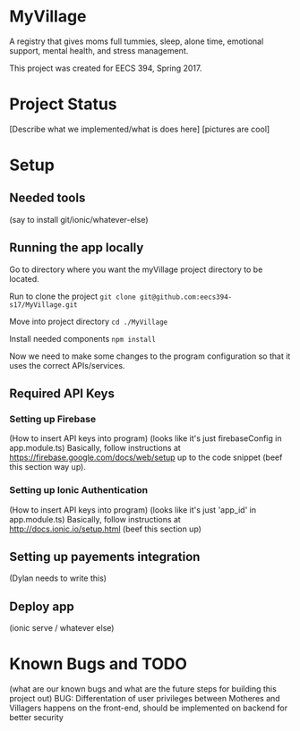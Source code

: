 # MyVillage
A registry that gives moms full tummies, sleep, alone time, emotional support, mental health, and stress management.

This project was created for EECS 394, Spring 2017.

# Project Status 
[Describe what we implemented/what is does here]
[pictures are cool]

# Setup
## Needed tools
(say to install git/ionic/whatever-else)

## Running the app locally
Go to directory where you want the myVillage project directory to be located.

Run to clone the project `git clone git@github.com:eecs394-s17/MyVillage.git`

Move into project directory `cd ./MyVillage`

Install needed components `npm install`

Now we need to make some changes to the program configuration so that it uses the correct APIs/services.

## Required API Keys
### Setting up Firebase
(How to insert API keys into program)
(looks like it's just firebaseConfig in app.module.ts)
Basically, follow instructions at https://firebase.google.com/docs/web/setup up to the code snippet (beef this section way up).
### Setting up Ionic Authentication
(How to insert API keys into program)
(looks like it's just 'app_id' in app.module.ts)
Basically, follow instructions at http://docs.ionic.io/setup.html (beef this section up)
## Setting up payements integration
(Dylan needs to write this)

## Deploy app
(ionic serve / whatever else)

# Known Bugs and TODO
(what are our known bugs and what are the future steps for building this project out)
BUG: Differentation of user privileges between Motheres and Villagers happens on the front-end, should be implemented on backend for better security 
